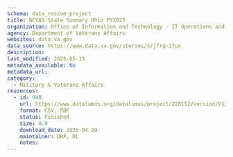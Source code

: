 ```yaml
---
schema: data_rescue_project 
title: NCVAS State Summary Ohio FY2023
organization: Office of Information and Technology - IT Operations and Services (ITOPS)
agency: Department of Veterans Affairs
websites: data.va.gov
data_source: https://www.data.va.gov/stories/s/jfrq-ifuv
description: 
last_modified: 2025-05-13
metadata_available: No
metadata_url: 
category:
  - Military & Veterans Affairs 
resources:
  - id: 948
    url: https://www.datalumos.org/datalumos/project/228152/version/V1/view
    format: CSV, PDF
    status: Finished
    size: 0.0
    download_date: 2025-04-29
    maintainer: DRP, DL
    notes: 
---
```

